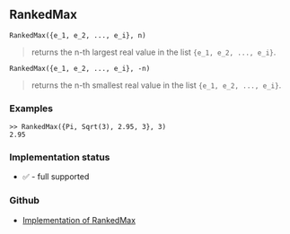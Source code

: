 ## RankedMax

```
RankedMax({e_1, e_2, ..., e_i}, n) 
```

> returns the n-th largest real value in the list `{e_1, e_2, ..., e_i}`.

```
RankedMax({e_1, e_2, ..., e_i}, -n) 
```

> returns the n-th smallest real value in the list `{e_1, e_2, ..., e_i}`.

### Examples


```
>> RankedMax({Pi, Sqrt(3), 2.95, 3}, 3)
2.95
```

### Implementation status

* &#x2705; - full supported

### Github

* [Implementation of RankedMax](https://github.com/axkr/symja_android_library/blob/master/symja_android_library/matheclipse-core/src/main/java/org/matheclipse/core/builtin/ListFunctions.java#L5530) 
